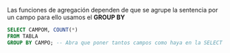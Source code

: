 Las funciones de agregación dependen de que se agrupe la sentencia por un campo para ello usamos el **GROUP BY**

```SQL
SELECT CAMPOM, COUNT(*)
FROM TABLA
GROUP BY CAMPO; -- Abra que poner tantos campos como haya en la SELECT
```

